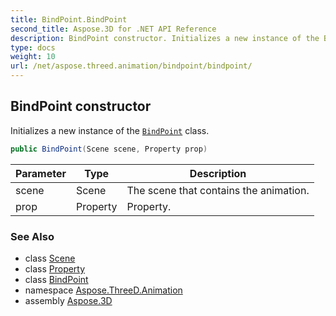 ```yaml
---
title: BindPoint.BindPoint
second_title: Aspose.3D for .NET API Reference
description: BindPoint constructor. Initializes a new instance of the BindPoint class
type: docs
weight: 10
url: /net/aspose.threed.animation/bindpoint/bindpoint/
---
```

## BindPoint constructor

Initializes a new instance of the [`BindPoint`](../) class.

```csharp
public BindPoint(Scene scene, Property prop)
```

| Parameter | Type | Description |
| --- | --- | --- |
| scene | Scene | The scene that contains the animation. |
| prop | Property | Property. |

### See Also

* class [Scene](../../../aspose.threed/scene/)
* class [Property](../../../aspose.threed/property/)
* class [BindPoint](../)
* namespace [Aspose.ThreeD.Animation](../../bindpoint/)
* assembly [Aspose.3D](../../../)


